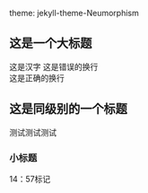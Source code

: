 theme: jekyll-theme-Neumorphism
## 这是一个大标题
这是汉字
这是错误的换行  
这是正确的换行
## 这是同级别的一个标题
测试测试测试
### 小标题
14：57标记
